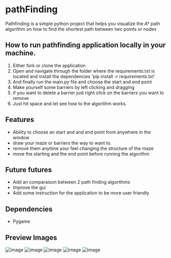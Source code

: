 # pathFinding
Pathfinding is a simple python project that helps you visualize the A* path algorithm on how to find the shortest path between two points or nodes


## How to run pathfinding application locally in your machine. 
1. Either fork or clone the application
2. Open and navigate through the folder where the requirements.txt is located and install the dependencies 'pip install -r requirements.txt'
3. And finally run the main.py file and choose the start and end point
4. Make yourself some barriers by left clicking and dragging 
5. if you want to delete a barrier just right click on the barriers you want to remove
6. Just hit space and let see how to the algorithm works.

## Features
- Ability to choose an start and and end point from anywhere in the window
- draw your maze or barriers the way to want to.
- remove them anytime your feel changing the structure of the maze
- move the starting and the end point before running the algorithm 


## Future futures
- Add an comparaison between 2 path finding algorithms
- Improve the gui
- Add some instruction for the application to be more user friendly


## Dependencies
  - Pygame

## Preview Images

![image](https://user-images.githubusercontent.com/101523484/163738412-c0bd3240-2e08-47c8-89c4-ae6da19ade30.gif)
![image](https://user-images.githubusercontent.com/101523484/163738733-3ab1d450-f309-4077-8fa6-39fa36b41fc1.png)
![image](https://user-images.githubusercontent.com/101523484/163738805-a3fe3306-6cc2-4d12-9cd6-2cf16d0e8651.gif)
![image](https://user-images.githubusercontent.com/101523484/163738849-a364929b-104c-44da-bbc7-6a4513cea0ff.gif)
![image](https://user-images.githubusercontent.com/101523484/163738912-9ce21551-7b51-46ac-95a2-66bac33e7749.gif)



